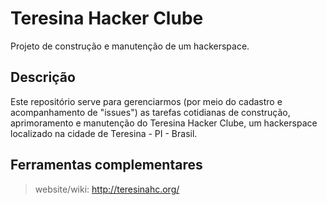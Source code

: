# Teresina Hacker Clube #
Projeto de construção e manutenção de um hackerspace.

## Descrição ##

Este repositório serve para gerenciarmos (por meio do cadastro e acompanhamento de "issues") as tarefas cotidianas de construção, aprimoramento e manutenção do Teresina Hacker Clube, um hackerspace localizado na cidade de Teresina - PI - Brasil.


## Ferramentas complementares ##

> website/wiki: http://teresinahc.org/
